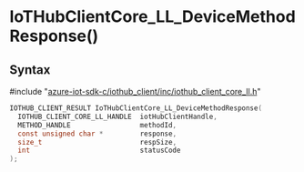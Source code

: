 # IoTHubClientCore_LL_DeviceMethodResponse()

## Syntax

\#include "[azure-iot-sdk-c/iothub_client/inc/iothub_client_core_ll.h](../iot-c-ref-iothub-client-core-ll-h.md)"  
```C
IOTHUB_CLIENT_RESULT IoTHubClientCore_LL_DeviceMethodResponse(
  IOTHUB_CLIENT_CORE_LL_HANDLE  iotHubClientHandle,
  METHOD_HANDLE                 methodId,
  const unsigned char *         response,
  size_t                        respSize,
  int                           statusCode
);
```

